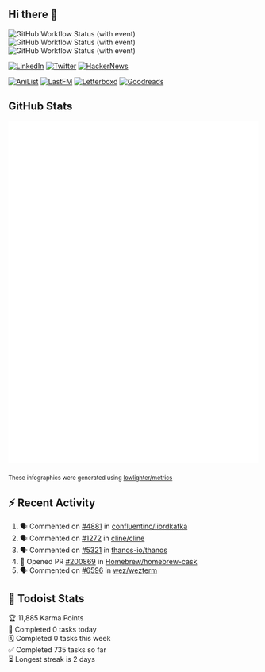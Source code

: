 ## Hi there 👋

![GitHub Workflow Status (with event)](https://img.shields.io/github/actions/workflow/status/PrayagS/PrayagS/metrics.yml?style=plastic&label=GitHub%20metrics)
![GitHub Workflow Status (with event)](https://img.shields.io/github/actions/workflow/status/PrayagS/PrayagS/github-recent-activity.yml?style=plastic&label=GitHub%20recent%20activity)
![GitHub Workflow Status (with event)](https://img.shields.io/github/actions/workflow/status/PrayagS/PrayagS/todoist.yml?style=plastic&label=Todoist%20activity)

[![LinkedIn](https://img.shields.io/badge/linkedin-%231E77B5.svg?&style=flat&logo=linkedin&logoColor=white)](https://linkedin.com/in/prayag-savsani)
[![Twitter](https://img.shields.io/badge/twitter-%2300acee.svg?&style=flat&logo=twitter&logoColor=white)](https://twitter.com/PrayagSavsani)
[![HackerNews](https://img.shields.io/hackernews/user-karma/PrayagS?style=flat&logo=ycombinator&logoColor=%23f0652f&labelColor=%23ffffff&color=%23f0652f)](https://news.ycombinator.com/user?id=PrayagS)

[![AniList](https://img.shields.io/badge/%20Prayagmatic-%2520?logo=anilist&logoColor=%2302A9FF&color=%23ffffff)](https://anilist.co/user/Prayagmatic/)
[![LastFM](https://img.shields.io/badge/%20PrayagS527-%2520?logo=lastdotfm&logoColor=%23ffffff&color=%23d51007)](https://www.last.fm/user/PrayagS527)
[![Letterboxd](https://img.shields.io/badge/%20Prayagmatic-%2520?logo=letterboxd&logoColor=%23202830&color=%23ffffff)](https://letterboxd.com/Prayagmatic/)
[![Goodreads](https://img.shields.io/badge/%20Prayagmatic-%2520?logo=goodreads&logoColor=%2375420e&color=%23e9e5cd)](https://www.goodreads.com/user/show/170988088-prayagmatic)

## GitHub Stats

![](./col1.metrics.svg)

<sub>These infographics were generated using [lowlighter/metrics](https://github.com/lowlighter/metrics)</sub>

## :zap: Recent Activity

<!--START_SECTION:activity-->
1. 🗣 Commented on [#4881](https://github.com/confluentinc/librdkafka/issues/4881#issuecomment-2674597680) in [confluentinc/librdkafka](https://github.com/confluentinc/librdkafka)
2. 🗣 Commented on [#1272](https://github.com/cline/cline/issues/1272#issuecomment-2660889626) in [cline/cline](https://github.com/cline/cline)
3. 🗣 Commented on [#5321](https://github.com/thanos-io/thanos/issues/5321#issuecomment-2650007769) in [thanos-io/thanos](https://github.com/thanos-io/thanos)
4. 💪 Opened PR [#200869](https://github.com/Homebrew/homebrew-cask/pull/200869) in [Homebrew/homebrew-cask](https://github.com/Homebrew/homebrew-cask)
5. 🗣 Commented on [#6596](https://github.com/wez/wezterm/issues/6596#issuecomment-2621587446) in [wez/wezterm](https://github.com/wez/wezterm)
<!--END_SECTION:activity-->

## :memo: Todoist Stats

<!-- TODO-IST:START -->
🏆  11,885 Karma Points           
🌸  Completed 0 tasks today           
🗓  Completed 0 tasks this week           
✅  Completed 735 tasks so far           
⏳  Longest streak is 2 days
<!-- TODO-IST:END -->
